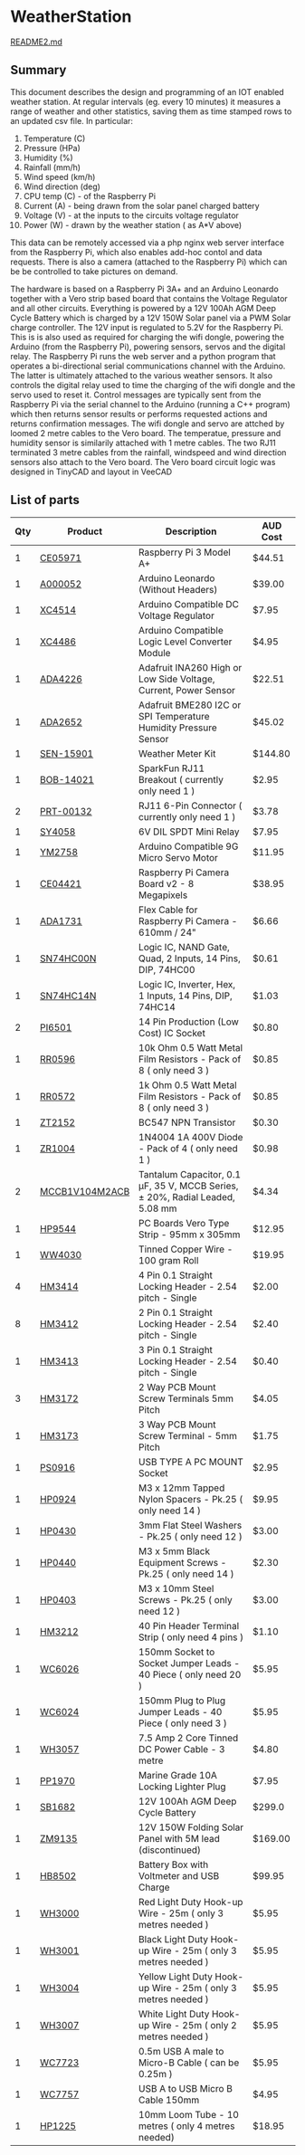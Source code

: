 # WeatherStation

[README2.md](README2.md)

## Summary

This document describes the design and programming of an IOT enabled weather station. At regular intervals (eg. every 10 minutes) it measures a range of weather and other statistics, saving them as time stamped rows to an updated csv file. In particular:

1. Temperature (C)
2. Pressure (HPa)
3. Humidity (%)
4. Rainfall (mm/h)
5. Wind speed (km/h)
6. Wind direction (deg)
7. CPU temp (C) - of the Raspberry Pi
8. Current (A) - being drawn from the solar panel charged battery
9. Voltage (V) - at the inputs to the circuits voltage regulator
10. Power (W) - drawn by the weather station ( as A*V above)

This data can be remotely accessed via a php nginx web server interface from the Raspberry Pi, which also enables add-hoc contol and data requests. There is also a camera (attached to the Raspberry Pi) which can be be controlled to take pictures on demand.

The hardware is based on a Raspberry Pi 3A+ and an Arduino Leonardo together with a Vero strip based board that contains the Voltage Regulator and all other circuits. Everything is powered by a 12V 100Ah AGM Deep Cycle Battery which is charged by a 12V 150W Solar panel via a PWM Solar charge controller. The 12V input is regulated to 5.2V for the Raspberry Pi. This is is also used as required for charging the wifi dongle, powering the Arduino (from the Raspberry Pi), powering sensors, servos and the digital relay. The Raspberry Pi runs the web server and a python program that operates a bi-directional serial communications channel with the Arduino. The latter is ultimately attached to the various weather sensors. It also controls the digital relay used to time the charging of the wifi dongle and the servo used to reset it. Control messages are typically sent from the Raspberry Pi via the serial channel to the Arduino (running a C++ program) which then returns sensor results or performs requested actions and returns confirmation messages.
The wifi dongle and servo are attched by loomed 2 metre cables to the Vero board. The temperatue, pressure and humidity sensor is similarily attached with 1 metre cables. The two RJ11 terminated 3 metre cables from the rainfall, windspeed and wind direction sensors also attach to the Vero board.
The Vero board circuit logic was designed in TinyCAD and layout in VeeCAD

## List of parts

| Qty | Product | Description | AUD Cost |
| --- | ---- | --- | --- |
|1 | [CE05971](https://core-electronics.com.au/raspberry-pi-3-model-a-plus.html) | Raspberry Pi 3 Model A+ | $44.51 |
|1 | [A000052](https://core-electronics.com.au/arduino-leonardo-without-headers.html) | Arduino Leonardo (Without Headers)  | $39.00 |
|1 | [XC4514](https://jaycar.com.au/p/XC4514) | Arduino Compatible DC Voltage Regulator | $7.95 |
|1 | [XC4486](https://jaycar.com.au/p/XC4486) | Arduino Compatible Logic Level Converter Module | $4.95 |
|1 | [ADA4226](https://core-electronics.com.au/adafruit-ina260-high-or-low-side-voltage-current-power-sensor.html) | Adafruit INA260 High or Low Side Voltage, Current, Power Sensor | $22.51 |
|1 | [ADA2652](https://core-electronics.com.au/adafruit-bme280-i2c-or-spi-temperature-humidity-pressure-sensor.html) | Adafruit BME280 I2C or SPI Temperature Humidity Pressure Sensor | $45.02 |
|1 | [SEN-15901](https://core-electronics.com.au/weather-meter-kit.html) | Weather Meter Kit | $144.80 |
|1 | [BOB-14021](https://core-electronics.com.au/sparkfun-rj11-breakout.html) | SparkFun RJ11 Breakout ( currently only need 1 ) | $2.95 |
|2 | [PRT-00132](https://core-electronics.com.au/rj11-6-pin-connector.html) | RJ11 6-Pin Connector ( currently only need 1 )| $3.78 |
|1 | [SY4058](https://jaycar.com.au/p/SY4058) | 6V DIL SPDT Mini Relay | $7.95 |
|1 | [YM2758](https://jaycar.com.au/p/YM2758) | Arduino Compatible 9G Micro Servo Motor | $11.95 |
|1 | [CE04421](https://core-electronics.com.au/raspberry-pi-camera-board-v2-8-megapixels-38552.html) | Raspberry Pi Camera Board v2 - 8 Megapixels | $38.95 |
|1 | [ADA1731](https://core-electronics.com.au/flex-cable-for-raspberry-pi-camera-610mm-24.html) | Flex Cable for Raspberry Pi Camera - 610mm / 24" | $6.66 |
|1 | [SN74HC00N](https://au.element14.com/texas-instruments/sn74hc00n/quad-2-input-nand-74hc00-dip14/dp/3120419?st=74hc00) | Logic IC, NAND Gate, Quad, 2 Inputs, 14 Pins, DIP, 74HC00 | $0.61 |
|1 | [SN74HC14N](https://au.element14.com/texas-instruments/sn74hc14n/ic-hex-inverter-schmitt-74hc14/dp/9591125?st=74hc14) | Logic IC, Inverter, Hex, 1 Inputs, 14 Pins, DIP, 74HC14 | $1.03 |
|2 | [PI6501](https://jaycar.com.au/p/PI6501) | 14 Pin Production (Low Cost) IC Socket| $0.80 |
|1 | [RR0596](https://jaycar.com.au/p/RR0596) | 10k Ohm 0.5 Watt Metal Film Resistors - Pack of 8 ( only need 3 )| $0.85 |
|1 | [RR0572](https://jaycar.com.au/p/RR0572) | 1k Ohm 0.5 Watt Metal Film Resistors - Pack of 8 ( only need 3 ) | $0.85 |
|1 | [ZT2152](https://jaycar.com.au/p/ZT2152) | BC547 NPN Transistor | $0.30 |
|1 | [ZR1004](https://jaycar.com.au/p/ZR1004) | 1N4004 1A 400V Diode - Pack of 4 ( only need 1 )| $0.98 |
|2 | [MCCB1V104M2ACB](https://au.element14.com/multicomp/mccb1v104m2acb/cap-0-1-f-35v-20/dp/9708480) | Tantalum Capacitor, 0.1 µF, 35 V, MCCB Series, ± 20%, Radial Leaded, 5.08 mm | $4.34 |
|1 | [HP9544](https://jaycar.com.au/p/HP9544) | PC Boards Vero Type Strip - 95mm x 305mm| $12.95 |
|1 | [WW4030](https://jaycar.com.au/p/WW4030) | Tinned Copper Wire - 100 gram Roll | $19.95 |
|4 | [HM3414](https://jaycar.com.au/p/HM3414) | 4 Pin 0.1 Straight Locking Header - 2.54 pitch - Single | $2.00 |
|8 | [HM3412](https://jaycar.com.au/p/HM3412) | 2 Pin 0.1 Straight Locking Header - 2.54 pitch - Single | $2.40 |
|1 | [HM3413](https://jaycar.com.au/p/HM3413) | 3 Pin 0.1 Straight Locking Header - 2.54 pitch - Single | $0.40 |
|3 | [HM3172](https://jaycar.com.au/p/HM3172) | 2 Way PCB Mount Screw Terminals 5mm Pitch | $4.05 |
|1 | [HM3173](https://jaycar.com.au/p/HM3173) | 3 Way PCB Mount Screw Terminal - 5mm Pitch | $1.75 |
|1 | [PS0916](https://jaycar.com.au/p/PS0916) | USB TYPE A PC MOUNT Socket | $2.95 |
|1 | [HP0924](https://jaycar.com.au/p/HP0924) | M3 x 12mm Tapped Nylon Spacers - Pk.25 ( only need 14 )| $9.95 |
|1 | [HP0430](https://jaycar.com.au/p/HP0430) | 3mm Flat Steel Washers - Pk.25 ( only need 12 )| $3.00 |
|1 | [HP0440](https://jaycar.com.au/p/HP0440) | M3 x 5mm Black Equipment Screws - Pk.25 ( only need 14 )| $2.30 |
|1 | [HP0403](https://jaycar.com.au/p/HP0403) | M3 x 10mm Steel Screws - Pk.25 ( only need 12 )| $3.00 |
|1 | [HM3212](https://jaycar.com.au/p/HM3212) | 40 Pin Header Terminal Strip ( only need 4 pins ) | $1.10 |
|1 | [WC6026](https://jaycar.com.au/p/WC6026) | 150mm Socket to Socket Jumper Leads - 40 Piece ( only need 20 ) | $5.95 |
|1 | [WC6024](https://jaycar.com.au/p/WC6024) | 150mm Plug to Plug Jumper Leads - 40 Piece ( only need 3 ) | $5.95 |
|1 | [WH3057](https://jaycar.com.au/p/WH3057) | 7.5 Amp 2 Core Tinned DC Power Cable -  3 metre | $4.80 |
|1 | [PP1970](https://jaycar.com.au/p/PP1970) | Marine Grade 10A Locking Lighter Plug | $7.95 |
|1 | [SB1682](https://jaycar.com.au/p/SB1682) | 12V 100Ah AGM Deep Cycle Battery | $299.0 |
|1 | [ZM9135](https://jaycar.com.au/p/ZM9135) | 12V 150W Folding Solar Panel with 5M lead (discontinued) | $169.00 |
|1 | [HB8502](https://jaycar.com.au/p/HB8502) | Battery Box with Voltmeter and USB Charge | $99.95 |
|1 | [WH3000](https://jaycar.com.au/p/WH3000) | Red Light Duty Hook-up Wire - 25m ( only 3 metres needed ) | $5.95 |
|1 | [WH3001](https://jaycar.com.au/p/WH3001) | Black Light Duty Hook-up Wire - 25m ( only 3 metres needed ) | $5.95 |
|1 | [WH3004](https://jaycar.com.au/p/WH3004) | Yellow Light Duty Hook-up Wire - 25m ( only 3 metres needed ) | $5.95 |
|1 | [WH3007](https://jaycar.com.au/p/WH3007) | White Light Duty Hook-up Wire - 25m ( only 2 metres needed )| $5.95 |
|1 | [WC7723](https://jaycar.com.au/p/WC7723) | 0.5m USB A male to Micro-B Cable ( can be 0.25m ) | $5.95 |
|1 | [WC7757](https://jaycar.com.au/p/WC7757) | USB A to USB Micro B Cable 150mm | $4.95 |
|1 | [HP1225](https://jaycar.com.au/p/HP1225) | 10mm Loom Tube - 10 metres ( only 4 metres needed) | $18.95 |

